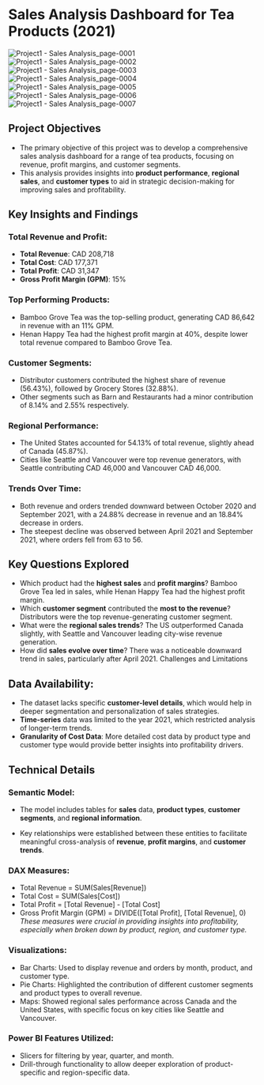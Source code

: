 
# Sales Analysis Dashboard for Tea Products (2021)


![Project1 - Sales Analysis_page-0001](https://github.com/user-attachments/assets/1b729abf-8724-4bc2-b550-32b189fddbbc)
![Project1 - Sales Analysis_page-0002](https://github.com/user-attachments/assets/e7ff61d9-95b1-4800-bf00-d426fd708045)
![Project1 - Sales Analysis_page-0003](https://github.com/user-attachments/assets/7d2d424a-97bf-4444-9cc3-243a2f9739bb)
![Project1 - Sales Analysis_page-0004](https://github.com/user-attachments/assets/15d52134-c6d5-4769-bc08-7d2efdd8a254)
![Project1 - Sales Analysis_page-0005](https://github.com/user-attachments/assets/36fa5f31-6dc2-4467-abea-2a76410b1470)
![Project1 - Sales Analysis_page-0006](https://github.com/user-attachments/assets/060830c3-aa59-4f90-80cc-a4a8eedadd8c)
![Project1 - Sales Analysis_page-0007](https://github.com/user-attachments/assets/b63dc08c-79db-4295-b86a-44336546b860)

## Project Objectives
- The primary objective of this project was to develop a comprehensive sales analysis dashboard for a range of tea products, focusing on revenue, profit margins, and customer segments. 
- This analysis provides insights into **product performance**, **regional sales**, and **customer types** to aid in strategic decision-making for improving sales and profitability.

## Key Insights and Findings
### Total Revenue and Profit:

- **Total Revenue**: CAD 208,718
- **Total Cost**: CAD 177,371
- **Total Profit**: CAD 31,347
- **Gross Profit Margin (GPM)**: 15%
### Top Performing Products:

- Bamboo Grove Tea was the top-selling product, generating CAD 86,642 in revenue with an 11% GPM.
- Henan Happy Tea had the highest profit margin at 40%, despite lower total revenue compared to Bamboo Grove Tea.
### Customer Segments:

- Distributor customers contributed the highest share of revenue (56.43%), followed by Grocery Stores (32.88%).
- Other segments such as Barn and Restaurants had a minor contribution of 8.14% and 2.55% respectively.
### Regional Performance:

- The United States accounted for 54.13% of total revenue, slightly ahead of Canada (45.87%).
- Cities like Seattle and Vancouver were top revenue generators, with Seattle contributing CAD 46,000 and Vancouver CAD 46,000.
### Trends Over Time:

- Both revenue and orders trended downward between October 2020 and September 2021, with a 24.88% decrease in revenue and an 18.84% decrease in orders.
- The steepest decline was observed between April 2021 and September 2021, where orders fell from 63 to 56.
## Key Questions Explored
- Which product had the **highest sales** and **profit margins**?
Bamboo Grove Tea led in sales, while Henan Happy Tea had the highest profit margin.
- Which **customer segment** contributed the **most to the revenue**?
Distributors were the top revenue-generating customer segment.
- What were the **regional sales trends**?
The US outperformed Canada slightly, with Seattle and Vancouver leading city-wise revenue generation.
- How did **sales evolve over time**?
There was a noticeable downward trend in sales, particularly after April 2021.
Challenges and Limitations
## Data Availability:
- The dataset lacks specific **customer-level details**, which would help in deeper segmentation and personalization of sales strategies.
- **Time-series** data was limited to the year 2021, which restricted analysis of longer-term trends.
- **Granularity of Cost Data**: More detailed cost data by product type and customer type would provide better insights into profitability drivers.
## Technical Details
### Semantic Model:
* The model includes tables for **sales** data, **product types**, **customer segments**, and **regional information**.
- Key relationships were established between these entities to facilitate meaningful cross-analysis of **revenue**, **profit margins**, and **customer trends**.

### DAX Measures:

- Total Revenue = SUM(Sales[Revenue])
- Total Cost = SUM(Sales[Cost])
- Total Profit = [Total Revenue] - [Total Cost]
- Gross Profit Margin (GPM) = DIVIDE([Total Profit], [Total Revenue], 0)
*These measures were crucial in providing insights into profitability, especially when broken down by product, region, and customer type.*
### Visualizations:

* Bar Charts: Used to display revenue and orders by month, product, and customer type.
* Pie Charts: Highlighted the contribution of different customer segments and product types to overall revenue.
* Maps: Showed regional sales performance across Canada and the United States, with specific focus on key cities like Seattle and Vancouver.
### Power BI Features Utilized:

* Slicers for filtering by year, quarter, and month.
* Drill-through functionality to allow deeper exploration of product-specific and region-specific data.
